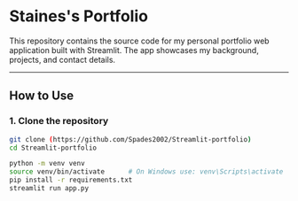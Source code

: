 # Staines's Portfolio

This repository contains the source code for my personal portfolio web application built with Streamlit. The app showcases my background, projects, and contact details.

---

## How to Use

### 1. Clone the repository

```bash
git clone (https://github.com/Spades2002/Streamlit-portfolio)
cd Streamlit-portfolio

``` 

```bash
python -m venv venv
source venv/bin/activate      # On Windows use: venv\Scripts\activate
pip install -r requirements.txt
streamlit run app.py

```
